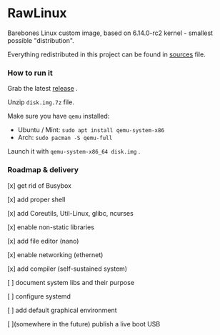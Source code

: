 # RawLinux

Barebones Linux custom image, based on 6.14.0-rc2 kernel - smallest possible "distribution".

Everything redistributed in this project can be found in [sources](sources.txt) file.

### How to run it

Grab the latest [release](https://github.com/JakubBialoskorski/RawLinux/releases) .

Unzip `disk.img.7z` file.

Make sure you have `qemu` installed: 
* Ubuntu / Mint: `sudo apt install qemu-system-x86`
* Arch: `sudo pacman -S qemu-full`

Launch it with `qemu-system-x86_64 disk.img` .

### Roadmap & delivery

[x] get rid of Busybox

[x] add proper shell

[x] add Coreutils, Util-Linux, glibc, ncurses

[x] enable non-static libraries

[x] add file editor (nano)

[x] enable networking (ethernet)

[x] add compiler (self-sustained system)

[ ] document system libs and their purpose

[ ] configure systemd

[ ] add default graphical environment

[ ](somewhere in the future) publish a live boot USB
